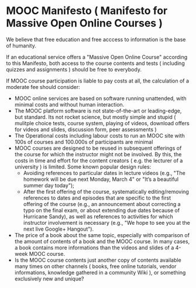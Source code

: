 # MOOC Manifesto ( Manifesto for Massive Open Online Courses )

We believe that free education and free acccess to information is the base of humanity.

If an educational service offers a "Massive Open Online Course" according to this Manifesto,
both access to the course contents and tests ( including quizzes and assignments ) should be free to everybody.

If MOOC course participation is liable to pay costs at all, the calculation of a moderate fee should consider:
- MOOC online services are based on software running unattended, with minimal costs and without human interaction.
- The MOOC platform software is not state-of-the-art or leading-edge, but standard. Its not rocket science, but mostly simple and stupid ( mulitple choice tests, course system, playing of videos, download offers for videos and slides, discussion form, peer assessments )
- The Operational costs including labour costs to run an MOOC site with 100s of courses and 100.000s of participants are minimal
- MOOC courses are designed to be reused in subsequent offerings of the course for which the instructor might not be involved. By this, the costs in time and effort for the content creators ( e.g. the lecturer of a university ) is limited. Some known popular design rules:
  - Avoiding references to particular dates in lecture videos (e.g., "The homework will be due next Monday, March 4" or "It’s a beautiful summer day today");
  - After the first offering of the course, systematically editing/removing references to dates and episodes that are specific to the first offering of the course (e.g., an announcement about correcting a typo on the final exam, or about extending due dates because of Hurricane Sandy), as well as references to activities for which instructor involvement is necessary (e.g., "We hope to see you at the next live Google+ Hangout").
 - The price of a book about the same topic, especially with comparison of the amount of contents of a book and the MOOC course. In many cases, a book contains more informations than the videos and slides of a 4-week MOOC course.
 - Is the MOOC course contents just another copy of contents available many times on other channels ( books, free online tutorials, vendor informations, knowledge gathered in a community Wiki ), or something exclusively new and unique?
